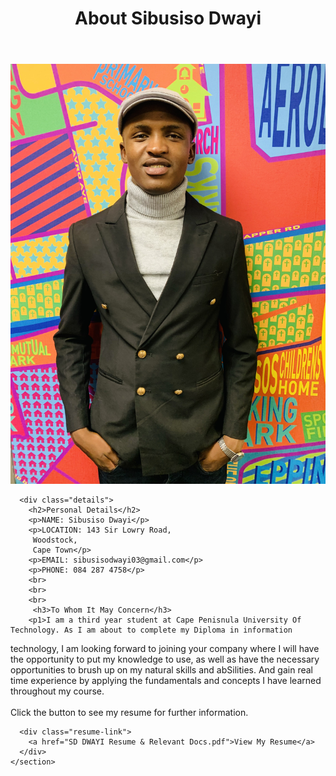 <!DOCTYPE html>
<html>
<head>
  <title>About Me</title>
  <link rel="stylesheet" type="text/css" href="styles.css">
</head>
<body>
  <header>
    <h1>About Sibusiso Dwayi</h1>
  </header>
  
  <main>
    <section>
      <div class="profile-picture">
        <img src="IMG.jpg" alt="Profile Picture">
      </div>
      
      <div class="details">
        <h2>Personal Details</h2>
        <p>NAME: Sibusiso Dwayi</p>
        <p>LOCATION: 143 Sir Lowry Road,
		 Woodstock,
		 Cape Town</p>
        <p>EMAIL: sibusisodwayi03@gmail.com</p>
        <p>PHONE: 084 287 4758</p>
		<br>
		<br>
		<br>
		 <h3>To Whom It May Concern</h3>
		<p1>I am a third year student at Cape Penisnula University Of Technology. As I am about to complete my Diploma in information 
technology, I am looking forward to joining your company 
where I will have the opportunity to put my knowledge to 
use, as well as have the necessary opportunities to brush 
up on my natural skills and abSilities.
And gain real time experience by applying the 
fundamentals and concepts I have learned throughout my 
course.</p1>
<br>
<br>
<p2>Click the button to see my resume for further information.</p2>
      </div>
      
      <div class="resume-link">
        <a href="SD DWAYI Resume & Relevant Docs.pdf">View My Resume</a>
      </div>
    </section>
  </main>
</body>
</html>
